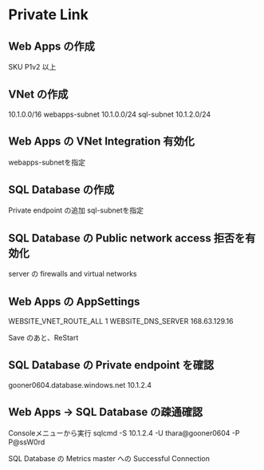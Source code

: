 # Private Link


## Web Apps の作成
SKU
P1v2 以上

## VNet の作成
10.1.0.0/16
webapps-subnet
10.1.0.0/24
sql-subnet
10.1.2.0/24

## Web Apps の VNet Integration 有効化
webapps-subnetを指定

## SQL Database の作成
Private endpoint の追加
sql-subnetを指定

## SQL Database の Public network access 拒否を有効化
server の firewalls and virtual networks

## Web Apps の AppSettings
WEBSITE_VNET_ROUTE_ALL  1
WEBSITE_DNS_SERVER      168.63.129.16

Save のあと、ReStart

## SQL Database の Private endpoint を確認
gooner0604.database.windows.net   10.1.2.4

## Web Apps → SQL Database の疎通確認
Consoleメニューから実行
sqlcmd -S 10.1.2.4 -U thara@gooner0604 -P P@ssW0rd

SQL Database の Metrics
master への Successful Connection
